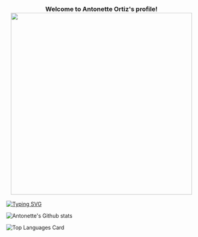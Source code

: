 <h3 align='center'>
Welcome to Antonette Ortiz's profile!
<img src="src="https://giphy.com/embed/RviJwWq6v5abmTlYhL" width="480" height="480" frameBorder="0" href="https://giphy.com/stickers/hello-hi-coilyandcute-RviJwWq6v5abmTlYhL"/>
</h3>

[![Typing SVG](https://readme-typing-svg.herokuapp.com?lines=Hi+there%2C+I'm+Antonette)](https://git.io/typing-svg)



![Antonette's Github stats](https://github-readme-stats.vercel.app/api?username=antonetteortiz&theme=highcontrast&show_icons=true&count_private=true)


![Top Languages Card](https://github-readme-stats.vercel.app/api/top-langs/?username=antonetteortiz&layout=compact)
<!--
**antonetteortiz/antonetteortiz** is a ✨ _special_ ✨ repository because its `README.md` (this file) appears on your GitHub profile.

Here are some ideas to get you started:

- 🔭 I’m currently working on ...
- 🌱 I’m currently learning ...
- 👯 I’m looking to collaborate on ...
- 🤔 I’m looking for help with ...
- 💬 Ask me about ...
- 📫 How to reach me: ...
- 😄 Pronouns: ...
- ⚡ Fun fact: ...
-->
